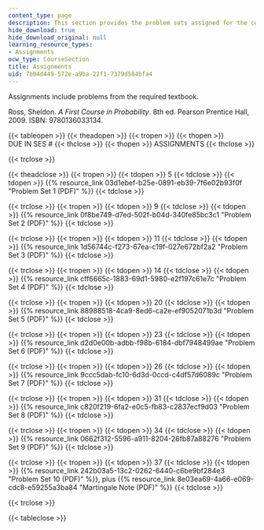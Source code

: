 ```yaml
---
content_type: page
description: This section provides the problem sets assigned for the course.
hide_download: true
hide_download_original: null
learning_resource_types:
- Assignments
ocw_type: CourseSection
title: Assignments
uid: 7b04d449-572e-a9ba-22f1-7379d584bfa4
---
```


Assignments include problems from the required textbook.

Ross, Sheldon. _A First Course in Probability_. 8th ed. Pearson Prentice Hall, 2009. ISBN: 9780136033134.

{{< tableopen >}}
{{< theadopen >}}
{{< tropen >}}
{{< thopen >}}
DUE IN SES #
{{< thclose >}}
{{< thopen >}}
ASSIGNMENTS
{{< thclose >}}

{{< trclose >}}

{{< theadclose >}}
{{< tropen >}}
{{< tdopen >}}
5
{{< tdclose >}}
{{< tdopen >}}
{{% resource_link 03d1ebef-b25e-0891-eb39-7f6e02b93f0f "Problem Set 1 (PDF)" %}}
{{< tdclose >}}

{{< trclose >}}
{{< tropen >}}
{{< tdopen >}}
9
{{< tdclose >}}
{{< tdopen >}}
{{% resource_link 0f8be749-d7ed-502f-b04d-340fe85bc3c1 "Problem Set 2 (PDF)" %}}
{{< tdclose >}}

{{< trclose >}}
{{< tropen >}}
{{< tdopen >}}
11
{{< tdclose >}}
{{< tdopen >}}
{{% resource_link 1d56744c-f273-67ea-c19f-027e672bf2a2 "Problem Set 3 (PDF)" %}}
{{< tdclose >}}

{{< trclose >}}
{{< tropen >}}
{{< tdopen >}}
14
{{< tdclose >}}
{{< tdopen >}}
{{% resource_link cff6665c-1883-69d1-5980-e2f197c61e7c "Problem Set 4 (PDF)" %}}
{{< tdclose >}}

{{< trclose >}}
{{< tropen >}}
{{< tdopen >}}
20
{{< tdclose >}}
{{< tdopen >}}
{{% resource_link 88988518-4ca9-8ed6-ca2e-ef9052071b3d "Problem Set 5 (PDF)" %}}
{{< tdclose >}}

{{< trclose >}}
{{< tropen >}}
{{< tdopen >}}
23
{{< tdclose >}}
{{< tdopen >}}
{{% resource_link d2d0e00b-adbb-f98b-6184-dbf7948499ae "Problem Set 6 (PDF)" %}}
{{< tdclose >}}

{{< trclose >}}
{{< tropen >}}
{{< tdopen >}}
26
{{< tdclose >}}
{{< tdopen >}}
{{% resource_link 9ccc5dab-fc10-6d3d-0ccd-c4df57d6089c "Problem Set 7 (PDF)" %}}
{{< tdclose >}}

{{< trclose >}}
{{< tropen >}}
{{< tdopen >}}
31
{{< tdclose >}}
{{< tdopen >}}
{{% resource_link c820f219-6fa2-e0c5-fb83-c2837ecf9d03 "Problem Set 8 (PDF)" %}}
{{< tdclose >}}

{{< trclose >}}
{{< tropen >}}
{{< tdopen >}}
34
{{< tdclose >}}
{{< tdopen >}}
{{% resource_link 0662f312-5596-a911-8204-26fb87a88276 "Problem Set 9 (PDF)" %}}
{{< tdclose >}}

{{< trclose >}}
{{< tropen >}}
{{< tdopen >}}
37
{{< tdclose >}}
{{< tdopen >}}
{{% resource_link 242b03a5-13c2-0262-6440-c6be9bf284e3 "Problem Set 10 (PDF)" %}}, plus {{% resource_link 8e03ea69-4a66-e069-cdc8-e59255a3ba84 "Martingale Note (PDF)" %}}
{{< tdclose >}}

{{< trclose >}}

{{< tableclose >}}